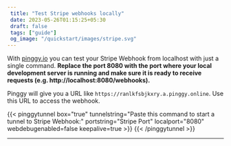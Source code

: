 ```yaml
---
 title: "Test Stripe webhooks locally" 
 date: 2023-05-26T01:15:25+05:30 
 draft: false 
 tags: ["guide"]
 og_image: "/quickstart/images/stripe.svg"
---
```


With [pinggy.io](https://pinggy.io) you can test your Stripe Webhook from localhost with just a single command. **Replace the port 8080 with the port where your local development server is running and make sure it is ready to receive requests (e.g. http://localhost:8080/webhooks).**

Pinggy will give you a URL like `https://ranlkfsbjkxry.a.pinggy.online`. Use this URL to access the webhook.

{{< pinggytunnel box="true" tunnelstring="Paste this command to start a tunnel to Stripe Webhook:" portstring="Stripe Port" localport="8080" webdebugenabled=false keepalive=true >}}
{{< /pinggytunnel >}}

<hr>
